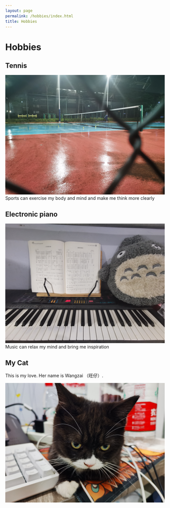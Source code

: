 ```yaml
---
layout: page
permalink: /hobbies/index.html
title: Hobbies
---
```


# Hobbies

## Tennis


<img src="/images/tennis court after rain.JPG">
</div>
<br>Sports can exercise my body and mind and make me think more clearly


## Electronic piano

<img src="/images/electronic piano.JPG">

</div>
<br>Music can relax my mind and bring me inspiration

## My Cat

This is my love. Her name is Wangzai （旺仔）.

<div>
<img src="/images/cat.JPG">
</div>
<br>



